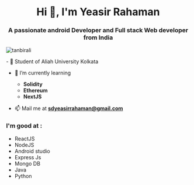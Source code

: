 <h1 align="center">Hi 👋, I'm Yeasir Rahaman</h1>
<h3 align="center">A passionate android Developer and Full stack Web developer from India</h3>
<p align="left"> <img src="https://komarev.com/ghpvc/?username=tanbirali&label=Profile%20views&color=0e75b6&style=flat" alt="tanbirali" /> </p>
- 📖 Student of Aliah University Kolkata

- 🌱 I’m currently learning
  * **Solidity**
  * **Ethereum**
  * **NextJS**

- 📫 Mail me at **sdyeasirrahaman@gmail.com**
  <br>
 ### I'm good at :
  - ReactJS
  - NodeJS
  - Android studio
  - Express Js
  - Mongo DB
  - Java
  - Python
